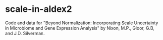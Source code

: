 # scale-in-aldex2
Code and data for "Beyond Normalization: Incorporating Scale Uncertainty in Microbiome and Gene Expression Analysis" by Nixon, M.P., Gloor, G.B, and J.D. Silverman.
